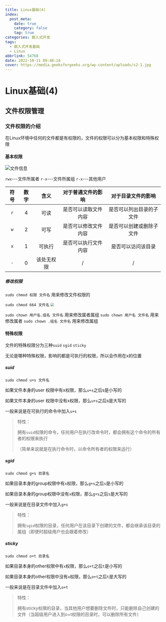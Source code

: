 ```yaml
---
title: Linux基础(4)
index:
  post_meta:
    date: true
    category: false
    tag: true
categories: 嵌入式开发
tags:
  - 嵌入式开发基础
  - Linux
abbrlink: 54768
date: 2022-10-11 09:48:24
cover: https://media.geeksforgeeks.org/wp-content/uploads/s2-1.jpg
---
```


# Linux基础(4)

## 文件权限管理

### 文件权限的介绍

在Linux环境中任何的文件都是有权限的，文件的权限可以分为基本权限和特殊权限

#### 基本权限

![文件信息](http://img.dpool.love/202312071445623.png)

`rwx`---文件所属者		   	`r-x`---文件所属组			   `r-x`---其他用户

| 符号 | 数字 |    含义    |  对于普通文件的影响  |    对于目录文件的影响    |
| :--: | :--: | :--------: | :------------------: | :----------------------: |
| `r`  |  4   |    可读    | 是否可以读取文件内容 | 是否可以列出目录的子文件 |
| `w`  |  2   |    可写    | 是否可以修改文件内容 | 是否可以创建或删除子文件 |
| `x`  |  1   |   可执行   | 是否可以执行文件内容 |    是否可以访问该目录    |
| `-`  |  0   | 该处无权限 |          /           |            /             |

##### 修改权限

`sudo chmod 权限 文件名`		用来修改文件权限的

`sudo chmod 664 文件名`
<img src="http://img.dpool.love/202312071446698.png" style="zoom:67%;" />

`sudo chown 用户名.组名 文件名`		  用来修改属者属组
`sudo chown 用户名 文件名`			    用来修改属者
`sudo chown .组名 文件名`			      用来修改属组

#### 特殊权限

文件的特殊权限分为三种`suid` `sgid` `sticky`

无论是哪种特殊权限，影响的都是可执行的权限，所以会作用在x的位置

##### suid

`sudo chmod u+s 文件名`

如果文件本身的user 权限中有x权限，那么`u+s`之后s是小写的

如果文件本身的user 权限中没有x权限，那么`u+s`之后s是大写的

一般来说是在可执行的命令中加入`u+s`

> 特性：
>
> 拥有`suid`权限的命令，任何用户在执行改命令时，都会拥有这个命令的所有者的权限来执行
>
> （简单来说就是在执行命令时，以命令所有者的权限来运行）

##### sgid

`sudo chmod g+s 目录名`

如果目录本身的group权限中有`x`权限，那么`g+s`之后`s`是小写的

如果目录本身的group权限中没有`x`权限，那么`g+s`之后`s`是大写的

一般来说是在目录文件中加入`g+s`

> 特性：
>
> 拥有`sgid`权限的目录，任何用户在该目录下创建的文件，都会继承该目录的属组（即使时超级用户也会跟着修改）



##### sticky

`sudo chmod o+t 目录名`

如果目录本身的other权限中有`x`权限，那么`o+t`之后`t`是小写的

如果目录本身的other权限中没有`x`权限，那么`o+t`之后`t`是大写的

一般来说是在目录文件中加入`o+t`

> 特性：
>
> 拥有sticky权限的目录，当其他用户想要删除文件时，只能删除自己创建的文件（当超级用户进入到o+t权限的目录时，可以删除所有文件）

